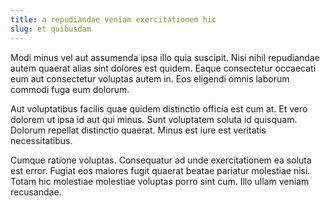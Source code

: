 ```yaml
---
title: a repudiandae veniam exercitationem hic
slug: et quibusdam
---
```


Modi minus vel aut assumenda ipsa illo quia suscipit. Nisi nihil repudiandae autem quaerat alias sint dolores est quidem. Eaque consectetur occaecati eum aut consectetur voluptas autem in. Eos eligendi omnis laborum commodi fuga eum dolorum.

Aut voluptatibus facilis quae quidem distinctio officia est cum at. Et vero dolorem ut ipsa id aut qui minus. Sunt voluptatem soluta id quisquam. Dolorum repellat distinctio quaerat. Minus est iure est veritatis necessitatibus.

Cumque ratione voluptas. Consequatur ad unde exercitationem ea soluta est error. Fugiat eos maiores fugit quaerat beatae pariatur molestiae nisi. Totam hic molestiae molestiae voluptas porro sint cum. Illo ullam veniam recusandae.

